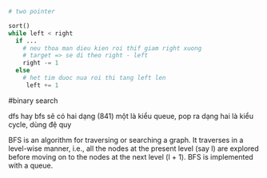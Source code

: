 ```python
# two pointer

sort()
while left < right
  if ...
    # neu thoa man dieu kien roi thif giam right xuong
    # target => se di theo right - left
    right -= 1
  else
    # het tim duoc nua roi thi tang left len
     left += 1
```

#binary search


dfs hay bfs sẽ có hai dạng (841)
một là kiểu queue, pop ra
dạng hai là kiểu cycle, dùng đệ quy

BFS is an algorithm for traversing or searching a graph. It traverses in a level-wise manner, i.e., all the nodes at the present level (say l) are explored before moving on to the nodes at the next level (l + 1). BFS is implemented with a queue.